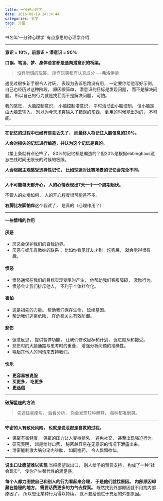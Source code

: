 ```yaml
---
title: 一分钟心理学
date: 2016-08-19 14:34:44
categories: 玄学
tags: 介绍
---
```

书名叫‘一分钟心理学’ 有点意思的心理学介绍
<!--more-->

---

**意识 = 10%，前意识 + 潜意识 = 90%**

**口误、笔误、梦、身体语言都是通向潜意识的桥梁。**

> 没有所谓的玩笑， 所有玩笑都有认真成分 ---弗洛伊德



遇见过很多新手很令人讨厌， 表现为告诉思路没有用， 一定要你给他写好示例。
自己也经历过这种阶段， 原因很简单， 潜意识的目标是发现问题， 而不是解决问题。
所以自己的行为就是找茬而不是解决问题， 可怕。


我的感觉， 大脑控制意识， 小脑控制潜意识， 平时活动由小脑控制， 但小脑是由大脑去输入， 别以为今天求爽输入了错误的东西， 到用的时候能出对的， 不可能。


---

**在记忆的过程中已经有信息丢失了， 而最终人将记住入脑信息的20%。**

**人会对损失的记忆进行编造，并认为这个记忆是真的。**

（接上条就有点恐怖了， 80%的记忆都是编造的？但20%是根据ebbinghaus遗忘曲线时间无限长的时候的极限。

**人会根据主观感受选择性记忆， 比如球迷对比赛场景的记忆会完全不同。**

---

**人不可能每天都开心， 人的心情表现出7天一个一个周期起伏。**

不管人的处境如何， 人的开心程度很可能差不多。

**右脚比左脚怕痒**这个我试了， 是真的（心理作用？）

---

**一些情绪的作用**

#### 厌恶
+ 厌恶会保护我们的自我边界。
+ 厌恶与娱乐有微妙的联系： 比如你看见好友才到一坨狗屎， 就会觉得很有趣。

#### 愤怒
+ 愤怒通常在我们的目标实现受阻时产生， 他帮助我们客服障碍， 激励行为。
+ 愤怒会让我们排斥他人， 不利于个体社会化。

#### 害怕
+ 这是祖先的力量。 帮助我们保存生命， 延续基因。
+ 帮助我们逃离危险， 在危机关头有效防御。

#### 悲伤
+ 促进反思， 提供暂停功能， 让我们修改目标和计划， 促进顺从和接受。
+ 悲伤时的大脑通路与思考时的重叠， 增强分析问题的准确性。
+ 唤起其他人的同情来支持我们。

#### 快乐
+ **更容易被说服**
+ **买更多， 吃更多**
+ **更迷信**

---

**破解星座的方法**
> 先遮住星座名， 后看分析， 你会发现12种解释， 每种都准到哭。

---

**守密的人有致死风险， 也就是说泄密是自救的过程。**

+ 保密有害健康， 保密的压力让人变得猜忌， 避免社交， 甚至出现强迫行为。
+ 研究表明， 越是给封口费， 秘密越容易在无意识的情况下泄露出来。
+ 泄密能刺激大脑分泌内啡肽， 如同嗑药， 令人飘飘欲仙。

---

**说出口让愿望难以实现**
当把愿望说出口， 别人给予的赞赏支持， 构成了一种“社会现实“， 使你产生替代性的满足感。

**每个人都力图使自己和别人的行为看起来合理， 于是他们就找原因。**
**内部原因却藏在隐秘的地方， 需要话费更多的力气去探索。**
既然找到外部原因就不用找内部原因了， 所以想让某种行为得以持续， 就不要给他过于充足的外部原因。


 

